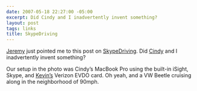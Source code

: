 ```yaml
---
date: 2007-05-18 22:27:00 -05:00
excerpt: Did Cindy and I inadvertently invent something?
layout: post
tags: links
title: SkypeDriving
---
```


[Jeremy](http://www.carbauja.com/) just pointed me to this post on [SkypeDriving](http://share.skype.com/sites/skypegear/2007/05/skypedriving_contest_over_at_s.html). Did [Cindy](http://www.cindyli.com/) and I inadvertently invent something?

Our setup in the photo was Cindy’s MacBook Pro using the built-in iSight, Skype, and [Kevin’s](http://lawver.net/) Verizon EVDO card. Oh yeah, and a VW Beetle cruising along in the neighborhood of 90mph.